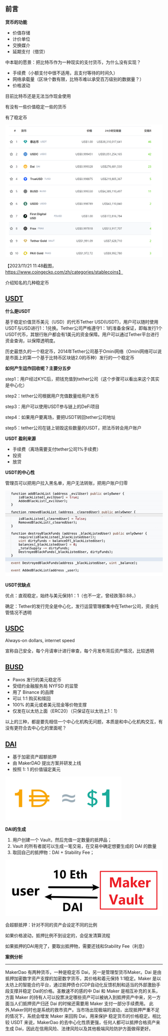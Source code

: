 ## 前言

**货币的功能**

- 价值存储
- 计价单位
- 交换媒介
- 延期支付（借贷）



中本聪的愿景：把比特币作为一种现实的支付货币，为什么没有实现？

- 手续费（小额支付中很不适用，且支付等待的时间久）
- 网络承载量（区块个数有限，比特币难以承受百万级别的数据量？）
- 价格波动

目前比特币还是无法当作现金使用

有没有一些价值稳定一些的货币

有了稳定币

![image-20231121114743004](assets\image-20231121114743004.png)



【2023/11/21 11:48截图，https://www.coingecko.com/zh/categories/stablecoins】

介绍知名的几种稳定币



## [USDT](https://tether.to/en/)

**什么是USDT**

基于稳定价值货币美元（USD）的代币Tether USD(USDT)，用户可以随时使用USDT与USD进行1：1兑换。Tether公司严格遵守1：1的准备金保证，即每发行1个USDT代币，其银行账户都会有1美元的资金保障。用户可以通过Tether平台进行资金查询，以保障透明度。

历史最悠久的一个稳定币，2014年Tether公司基于Omini网络（Omini网络可以说是市面上的第一个基于比特币区块链2.0的币种）发行的一个稳定币



**如何产生运作回收呢？主要分五步**

step1：用户经过KYC后，把钱充值到tether公司（这个步骤可以看出来这个其实是中心化）

step2：tether公司根据用户充值数量给用户发币

step3：用户可以使用USDT参与链上的DeFi项目

step4：如果用户要离场，要把USDT转回tether公司地址

step5：tether公司在链上销毁这些数量的USDT，把法币转会用户账户



**USDT 盈利来源**

- 手续费（离场需要支付tether公司1%手续费）
- 投资
- 放贷



**USDT的中心性**

管理员可以把用户拉入黑名单，用户无法转账，把用户账户归零

![image-20231121120948506](assets\image-20231121120948506.png)

**USDT优缺点**

优点：直观稳定，始终与美元保持1：1（也不一定，曾经跌落0.88，）

确定：Tether的发行完全是中心化，发行运营管理都集中在Tether公司，资金托管情况不透明



## [USDC](https://www.circle.com/en/usdc)

Always-on dollars, internet speed

宣称自己安全，每个月请审计进行审查，每个月发布背后资产情况，比较透明



## [BUSD](https://paxos.com/busd/)

- Paxos 发行的美元稳定币
- 受纽约金融服务局 NYFSD 的监管
- 用了 Binance 的品牌
- 可以 1:1 购买和赎回
- 100% 的美元或者美元现金等价物支撑
- 仅发在以太坊上面（ERC20）（只保证在以太坊上1：1）





以上的三种，都是要先相信一个中心化机构无问题，本质是和中心化机构交互，有没有更符合去中心化的里面呢？

## [DAI](https://makerdao.com/en/)

- 基于加密资产超额抵押
- 由 MakerDAO 提出方案并研发上线
- 按照 1: 1 的价值锚定美元

![image-20231121121826501](assets\image-20231121121826501.png)

**DAI的生成**

1.  用户创建一个 Vault，然后充值一定数量的抵押品；
2. Vault 的所有者就可以生成一笔交易，在交易中确定想要生成的 DAI 的数量
3. 取回自己的抵押物：DAI + Stability Fee；

![image-20231121125409323](assets\image-20231121125409323.png)

会超额抵押：针对不同的资产会设定不同的比例

如果价格波动，抵押比例不到设定的，会促发清算流程

如果抵押的DAI用完了，要取出抵押物，需要还钱和Stability Fee（利息）



**案例分析**











---------

MakerDao 有两种货币，一种是稳定币 Dai，另一是管理型货币Maker。Dai 是由抵押加密数字资产支撑的加密数字货币，其价格和着元保持 1:1稳定。Maker 是以太坊上的智能合约平台，通过抵押债仓(CDP自动化反馈机制和适当的外部激励手段支撑并稳定 Dai的价格。圣散速不的感的中
Dai 和 Maker 是相互补充的关系，方面 Maker 的持有人可以投票决定哪些资产可以被纳入到抵押资产中来，另一方面当人们抵押资产归还 Dai 的时候还需要用 Maker 支付一部分手续费用。
此外,Maker同时也是系统的救市资产。当市场出现极端的波动，出现抵押严重不足的情况下，系统会增发 Maker 来回购 Dai，用来保护
稳定货币的价格稳定。相比较 USDT 来说，MakerDao 的去中心化性质更强，任何人都可以抵押合格资产来生成 Dai，因此在信用风险、法律风险以及其他极端风险防护方面做得更好。